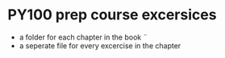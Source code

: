 # PY100 prep course excersices 

- a folder for each chapter in the book ¨
- a seperate file for every excercise in the chapter

